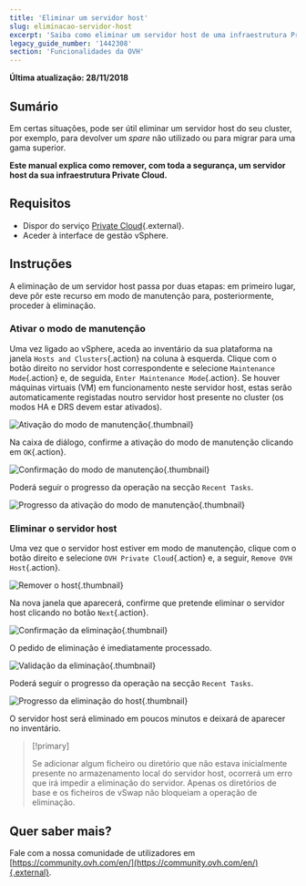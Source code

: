 ```yaml
---
title: 'Eliminar um servidor host'
slug: eliminacao-servidor-host
excerpt: 'Saiba como eliminar um servidor host de uma infraestrutura Private Cloud'
legacy_guide_number: '1442308'
section: 'Funcionalidades da OVH'
---
```


**Última atualização: 28/11/2018**

## Sumário

Em certas situações, pode ser útil eliminar um servidor host do seu cluster, por exemplo, para devolver um _spare_ não utilizado ou para migrar para uma gama superior.

**Este manual explica como remover, com toda a segurança, um servidor host da sua infraestrutura Private Cloud.**

## Requisitos

* Dispor do serviço [Private Cloud](https://www.ovh.com/pt/private-cloud/){.external}.
* Aceder à interface de gestão vSphere.


## Instruções

A eliminação de um servidor host passa por duas etapas: em primeiro lugar, deve pôr este recurso em modo de manutenção para, posteriormente, proceder à eliminação.

### Ativar o modo de manutenção

Uma vez ligado ao vSphere, aceda ao inventário da sua plataforma na janela `Hosts and Clusters`{.action} na coluna à esquerda. Clique com o botão direito no servidor host correspondente e selecione `Maintenance Mode`{.action} e, de seguida, `Enter Maintenance Mode`{.action}. Se houver máquinas virtuais (VM) em funcionamento neste servidor host, estas serão automaticamente registadas noutro servidor host presente no cluster (os modos HA e DRS devem estar ativados).

![Ativação do modo de manutenção](images/hostmaintenancemode.png){.thumbnail}

Na caixa de diálogo, confirme a ativação do modo de manutenção clicando em `OK`{.action}.

![Confirmação do modo de manutenção](images/confirmmaintenanceMode.png){.thumbnail}


Poderá seguir o progresso da operação na secção `Recent Tasks`.

![Progresso da ativação do modo de manutenção](images/taskmaintenancemode.png){.thumbnail}


### Eliminar o servidor host

Uma vez que o servidor host estiver em modo de manutenção, clique com o botão direito e selecione `OVH Private Cloud`{.action} e, a seguir, `Remove OVH Host`{.action}.

![Remover o host](images/removeovhhost_01.png){.thumbnail}

Na nova janela que aparecerá, confirme que pretende eliminar o servidor host clicando no botão `Next`{.action}.

![Confirmação da eliminação](images/removeovhhost_02.png){.thumbnail}

O pedido de eliminação é imediatamente processado.

![Validação da eliminação](images/removeovhhost_03.png){.thumbnail}

Poderá seguir o progresso da operação na secção `Recent Tasks`.

![Progresso da eliminação do host](images/taskremovehost.png){.thumbnail}

O servidor host será eliminado em poucos minutos e deixará de aparecer no inventário. 


> [!primary]
>
> Se adicionar algum ficheiro ou diretório que não estava inicialmente presente no armazenamento local do servidor host, ocorrerá um erro que irá impedir a eliminação do servidor. Apenas os diretórios de base e os ficheiros de vSwap não bloqueiam a operação de eliminação.
> 


## Quer saber mais?

Fale com a nossa comunidade de utilizadores em [https://community.ovh.com/en/](https://community.ovh.com/en/){.external}.
